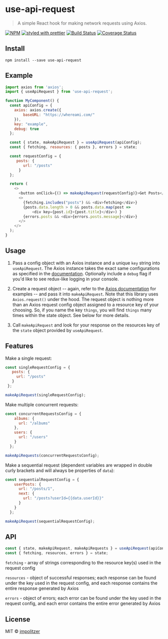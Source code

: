 # use-api-request

> A simple React hook for making network requests using Axios.

[![NPM](https://img.shields.io/npm/v/use-api-request.svg)](https://www.npmjs.com/package/use-api-request)
[![styled with prettier](https://img.shields.io/badge/styled_with-prettier-ff69b4.svg)](https://github.com/prettier/prettier)
[![Build Status](https://travis-ci.com/jmpolitzer/use-api-request.svg?branch=master)](https://travis-ci.com/jmpolitzer/use-api-request)
[![Coverage Status](https://coveralls.io/repos/github/jmpolitzer/use-api-request/badge.svg?branch=master)](https://coveralls.io/github/jmpolitzer/use-api-request?branch=master)

## Install 

```
npm install --save use-api-request
```

## Example

```javascript
import axios from 'axios';
import { useApiRequest } from 'use-api-request';

function MyComponent() {
  const apiConfig = {
    axios: axios.create({
        baseURL: "https://whereami.com/"
    }),
    key: "example",
    debug: true
  };

  const { state, makeApiRequest } = useApiRequest(apiConfig);
  const { fetching, resources: { posts }, errors } = state;

  const requestConfig = {
     posts: {
        url: "/posts"
      }
  };

  return (
    <>
      <button onClick={() => makeApiRequest(requestConfig)}>Get Posts</button>
      <>
        {fetching.includes("posts") && <div>fetching</div>}
        {posts.data.length > 0 && posts.data.map(post =>
            <div key={post.id}>{post.title}</div>) }
        {errors.posts && <div>{errors.posts.message}</div>}
      </>
    </>
  );
}
```

## Usage

1. Pass a config object with an Axios instance and a unique `key` string into `useApiRequest`. The Axios instance takes the exact same configurations as specified in the [documentation](https://www.npmjs.com/package/axios). Optionally include a `debug` flag if you'd like to see redux-like logging in your console.

2. Create a request object -- again, refer to the [Axios documentation](https://www.npmjs.com/package/axios) for examples -- and pass it into `makeApiRequest`. Note that this library uses `Axios.request()` under the hood. The request object is nothing more than an Axios request config object assigned to a resource key of your choosing. So, if you name the key `things`, you will find `things` many times within the state object. See below for more details.

3. Call `makeApiRequest` and look for your response on the resources key of the `state` object provided by `useApiRequest`.

## Features

Make a single request:
    
 ```javascript
 const singleRequestConfig = {
    posts: {
      url: "/posts"
    }
  };

 makeApiRequest(singleRequestConfig);
 ```
   
Make multiple concurrent requests:
  
  ```javascript
  const concurrentRequestsConfig = {
      albums: {
        url: "/albums"
      },
      users: {
        url: "/users"
      }
    };

  makeApiRequests(concurrentRequestsConfig);
  ```

Make a sequential request (dependent variables are wrapped in double curly brackets and will always be properties of `data`): 

  ```javascript
  const sequentialRequestConfig = {
      userPosts: {
        url: "/posts/1",
        next: {
          url: "/posts?userId={{data.userId}}"
        }
      }
    };

  makeApiRequest(sequentialRequestConfig);
  ```
  
## API

```javascript
const { state, makeApiRequest, makeApiRequests } = useApiRequest(apiConfig);
const { fetching, resources, errors } = state;
```

`fetching` - array of strings corresponding to the resource key(s) used in the request config

`resources` - object of successful responses; each response can be found under the key used in the request config, and each response contains the entire response generated by Axios

`errors` - object of errors; each error can be found under the key used in the request config, and each error contains the entire error generated by Axios
 
## License

MIT © [jmpolitzer](https://github.com/jmpolitzer)
